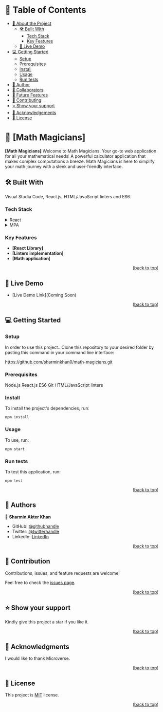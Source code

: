 <a name="readme-top"></a>

# 📗 Table of Contents

- [📖 About the Project](#about-project)
  - [🛠 Built With](#built-with)
    - [Tech Stack](#tech-stack)
    - [Key Features](#key-features)
  - [🚀 Live Demo](#live-demo)
- [💻 Getting Started](#getting-started)
  - [Setup](#setup)
  - [Prerequisites](#prerequisites)
  - [Install](#install)
  - [Usage](#usage)
  - [Run tests](#run-tests)
- [👥 Author](#author)
- [👥 Collaborators](#collaborators)
- [🔭 Future Features](#future-features)
- [🤝 Contributing](#contributing)
- [⭐️ Show your support](#support)
- [🙏 Acknowledgements](#acknowledgements)
- [📝 License](#license)

# 📖 [Math Magicians] <a name="about-project"></a>

**[Math Magicians]** Welcome to Math Magicians. Your go-to web application for all your mathematical needs! A powerful calculator application that makes complex computations a breeze. Math Magicians is here to simplify your math journey with a sleek and user-friendly interface.

## 🛠 Built With <a name="built-with"></a>
Visual Studia Code, React.js, HTML/JavaScript linters and ES6.

### Tech Stack <a name="tech-stack"></a>

<details>
  <summary>React</summary>
</details>

<details>
  <summary>MPA</summary>
</details>

### Key Features <a name="key-features"></a>

- **[React Library]**
- **[Linters implementation]**
- **[Math application]**

<p align="right">(<a href="#readme-top">back to top</a>)</p>

## 🚀 Live Demo <a name="live-demo"></a>

- [Live Demo Link](Coming Soon)

<p align="right">(<a href="#readme-top">back to top</a>)</p>

## 💻 Getting Started <a name="getting-started"></a>

### Setup <a name="setup"></a>

In order to use this project.. Clone this repository to your desired folder by pasting this command in your command line interface:

  https://github.com/sharminkhan0/math-magicians.git

### Prerequisites <a name="prerequisites"></a>

  Node.js
  React.js
  ES6
  Git
  HTML/JavaScript linters

### Install <a name="install"></a>

To install the project's dependencies, run:

```
npm install
```

### Usage <a name="usage"></a>

To use, run:

```
npm start
```

### Run tests <a name="run-tests"></a>

To test this application, run:

```
npm test
```

<p align="right">(<a href="#readme-top">back to top</a>)</p>

<!-- AUTHORS -->

## 👥 Authors <a name="authors"></a>


👤 **Sharmin Akter Khan**

- GitHub: [@githubhandle](https://github.com/.....)
- Twitter: [@twitterhandle](https://twitter.com/...)
- LinkedIn: [LinkedIn](https://linkedin.com/in/....)

<p align="right">(<a href="#readme-top">back to top</a>)</p>

<!-- FUTURE FEATURES -->

## 🤝 Contribution <a name="contributing"></a>

Contributions, issues, and feature requests are welcome!

Feel free to check the [issues page](../../issues/).

<p align="right">(<a href="#readme-top">back to top</a>)</p>

## ⭐️ Show your support <a name="support"></a>

Kindly give this project a star if you like it.

<p align="right">(<a href="#readme-top">back to top</a>)</p>

## 🙏 Acknowledgments <a name="acknowledgements"></a>

I would like to thank Microverse.

<p align="right">(<a href="#readme-top">back to top</a>)</p>

## 📝 License <a name="license"></a>

This project is [MIT](/LICENSE) license.

<p align="right">(<a href="#readme-top">back to top</a>)</p>